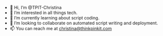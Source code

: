 - 👋 Hi, I’m @TPIT-Christina
- 👀 I’m interested in all things tech. 
- 🌱 I’m currently learning about script coding.
- 💞️ I’m looking to collaborate on automated script writing and deployment.
- 📫 You can reach me at christina@thinkpinkit.com

<!---
TPIT-Christina/TPIT-Christina is a ✨ special ✨ repository because its `README.md` (this file) appears on your GitHub profile.
You can click the Preview link to take a look at your changes.
--->

